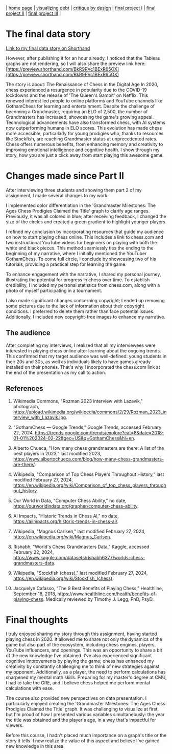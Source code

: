 | [home page](README.md) | [visualizing debt](dataviz2) | [critique by design](critique-by-design) | [final project I](final-project-part-one) | [final project II](final-project-part-two) | [final project III](final-project-part-three) |

# The final data story
[Link to my final data story on Shorthand](https://carnegiemellon.shorthandstories.com/renaissance-of-chess/index.html)

However, after publishing it for an hour already, I noticed that the Tableau graphs are not rendering, so I will also share the preview link here: [https://preview.shorthand.com/BkR9PVc1BExR65OX](https://preview.shorthand.com/BkR9PVc1BExR65OX)

The story is about: The Renaissance of Chess in the Digital Age
In 2020, chess experienced a resurgence in popularity due to the COVID-19 lockdowns and the release of 'The Queen's Gambit' on Netflix. This renewed interest led people to online platforms and YouTube channels like GothamChess for learning and entertainment. Despite the challenge of becoming a Grandmaster, requiring an ELO of 2,500, the number of Grandmasters has increased, showcasing the game's growing appeal.
Technological advancements have also transformed chess, with AI systems now outperforming humans in ELO scores. This evolution has made chess more accessible, particularly for young prodigies who, thanks to resources like Stockfish, are reaching Grandmaster status at unprecedented rates.
Chess offers numerous benefits, from enhancing memory and creativity to improving emotional intelligence and cognitive health. I show through my story, how you are just a click away from start playing this awesome game.

# Changes made since Part II
After interviewing three students and showing them part 2 of my assignment, I made several changes to my work:

I implemented color differentiation in the 'Grandmaster Milestones: The Ages Chess Prodigies Claimed the Title' graph to clarify age ranges. Previously, it was all colored in blue; after receiving feedback, I changed the size of the circles and created a green gradient to highlight younger players.

I refined my conclusion by incorporating resources that guide my audience on how to start playing chess online. This includes a link to chess.com and two instructional YouTube videos for beginners on playing with both the white and black pieces. This method seamlessly ties the ending to the beginning of my narrative, where I initially mentioned the YouTuber GothamChess. To come full circle, I conclude by showcasing two of his tutorials, providing a practical step for learning the game.

To enhance engagement with the narrative, I shared my personal journey, illustrating the potential for progress in chess over time. To establish credibility, I included my personal statistics from chess.com, along with a photo of myself participating in a tournament.

I also made significant changes concerning copyright; I ended up removing some pictures due to the lack of information about their copyright conditions. I preferred to delete them rather than face potential issues. Additionally, I included new copyright-free images to enhance my narrative.

## The audience
After completing my interviews, I realized that all my interviewees were interested in playing chess online after learning about the ongoing trends. This confirmed that my target audience was well-defined: young students in their 20s and 30s, as well as individuals likely to have games already installed on their phones. That's why I incorporated the chess.com link at the end of the presentation as my call to action.

## References
1. Wikimedia Commons, "Rozman 2023 interview with Lazavik," photograph, https://upload.wikimedia.org/wikipedia/commons/2/29/Rozman_2023_interview_with_Lazavik.jpg.

2. "GothamChess — Google Trends," Google Trends, accessed February 22, 2024, https://trends.google.com/trends/explore?cat=8&date=2018-01-01%202024-02-22&geo=US&q=GothamChess&hl=en.

3. Alberto Chueca, "How many chess grandmasters are there: A list of the best players in 2023," last modified 2023, https://www.albertochueca.com/blog/how-many-chess-grandmasters-are-there/.

4. Wikipedia, "Comparison of Top Chess Players Throughout History," last modified February 27, 2024, https://en.wikipedia.org/wiki/Comparison_of_top_chess_players_throughout_history.

5. Our World in Data, "Computer Chess Ability," no date, https://ourworldindata.org/grapher/computer-chess-ability.

6. AI Impacts, "Historic Trends in Chess AI," no date, https://aiimpacts.org/historic-trends-in-chess-ai/.

7. Wikipedia, "Magnus Carlsen," last modified February 27, 2024, https://en.wikipedia.org/wiki/Magnus_Carlsen.

8. Rishabh, "World's Chess Grandmasters Data," Kaggle, accessed February 22, 2024, https://www.kaggle.com/datasets/rishabh6377/worlds-chess-grandmasters-data.

9. Wikipedia, "Stockfish (chess)," last modified February 27, 2024, https://en.wikipedia.org/wiki/Stockfish_(chess).

10. Jacquelyn Cafasso, "The 9 Best Benefits of Playing Chess," Healthline, September 18, 2018, https://www.healthline.com/health/benefits-of-playing-chess. Medically reviewed by Timothy J. Legg, PhD, PsyD.

# Final thoughts
I truly enjoyed sharing my story through this assignment, having started playing chess in 2020. It allowed me to share not only the dynamics of the game but also part of the ecosystem, including chess engines, players, YouTube influencers, and openings. This was an opportunity to share a bit of the new knowledge I've obtained. I've also experienced significant cognitive improvements by playing the game; chess has enhanced my creativity by constantly challenging me to think of new strategies against my opponent.
Additionally, as a player, the need to perform calculations has sharpened my mental math skills. Preparing for my master's degree at CMU, I had to take the GRE, and I believe chess helped me perform mental calculations with ease.

The course also provided new perspectives on data presentation. I particularly enjoyed creating the 'Grandmaster Milestones: The Ages Chess Prodigies Claimed the Title' graph. It was challenging to visualize at first, but I'm proud of how I presented various variables simultaneously: the year the title was obtained and the player's age, in a way that's impactful for viewers.

Before this course, I hadn't placed much importance on a graph's title or the story it tells. I now realize the value of this aspect and believe I've gained new knowledge in this area.
